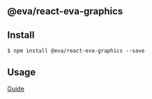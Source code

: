 ## @eva/react-eva-graphics

## Install

```
$ npm install @eva/react-eva-graphics --save
```

## Usage

[Guide](https://yuque.com/eva/react-eva/graphics)
